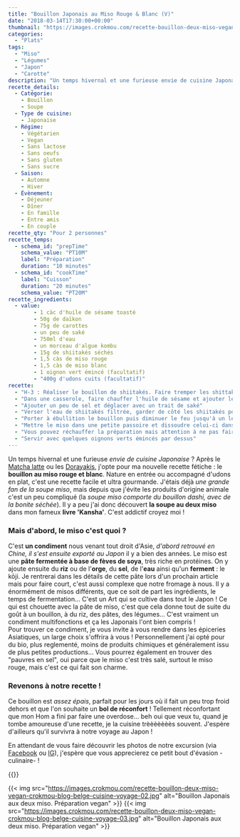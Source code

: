 ```yaml
---
title: "Bouillon Japonais au Miso Rouge & Blanc (V)"
date: "2018-03-14T17:30:00+00:00"
thumbnail: "https://images.crokmou.com/recette-bouillon-deux-miso-vegan-crokmou-blog-belge-cuisine-voyage-01.jpg"
categories:
  - "Plats"
tags:
  - "Miso"
  - "Légumes"
  - "Japon"
  - "Carotte"
description: "Un temps hivernal et une furieuse envie de cuisine Japonaise ? J'opte pour ma recette fétiche : le bouillon au miso rouge et blanc. Nature en entrée ou accompagné d'udons en plat, c'est une recette facile et ultra gourmande"
recette_details:
  - Catégorie:
    - Bouillon
    - Soupe
  - Type de cuisine:
    - Japonaise
  - Régime:
    - Végétarien
    - Vegan
    - Sans lactose
    - Sans oeufs
    - Sans gluten
    - Sans sucre
  - Saison:
    - Automne
    - Hiver
  - Évènement:
    - Déjeuner
    - Dîner
    - En famille
    - Entre amis
    - En couple
recette_qty: "Pour 2 personnes"
recette_temps:
  - schema_id: "prepTime"
    schema_value: "PT10M"
    label: "Préparation"
    duration: "10 minutes"
  - schema_id: "cookTime"
    label: "Cuisson"
    duration: "20 minutes"
    schema_value: "PT20M"
recette_ingredients:
  - value:
        - 1 càc d'huile de sésame toasté
        - 50g de daïkon 
        - 75g de carottes
        - un peu de saké
        - 750ml d'eau
        - un morceau d'algue kombu
        - 15g de shiitakés séchés
        - 1,5 càs de miso rouge
        - 1,5 càs de miso blanc
        - 1 oignon vert émincé (facultatif)
        - "400g d'udons cuits (facultatif)"
recette:
  - "H-3 : Réaliser le bouillon de shiitakés. Faire tremper les shittakés dans l'eau avec l'algue kombu. réserver durant 3h."
  - "Dans une casserole, faire chauffer l'huile de sésame et ajouter le daïkon et les carottes préalablement taillés en julienne. Faire revenir les légumes pendant environ 1 minute jusqu'à ce que le daïkon soit légèrement translucide."
  - "Ajouter un peu de sel et déglacer avec un trait de saké"
  - "Verser l'eau de shiitakés filtrée, garder de côté les shiitakés pour les ajouter ensuite au bouillon"
  - "Porter à ébullition le bouillon puis diminuer le feu jusqu'à un léger frémissement. Laisser cuire les légumes encore 10 minutes environ. Ils doivent être tendres mais croquants à la fois"
  - "Mettre le miso dans une petite passoire et dissoudre celui-ci dans le bouillon encore chaud. Ajouter les shiitakés et les udons si besoin"
  - "Vous pouvez réchauffer la préparation mais attention à ne pas faire bouillir le miso, cela diminuerai sa valeur nutritionnelle"
  - "Servir avec quelques oignons verts émincés par dessus"
---
```

Un temps hivernal et une furieuse *envie de cuisine Japonaise* ? Après le [Matcha latte](https://crokmou.com/2017/11/latte-matcha-vegetal-une-boisson-cocoon/) ou les [Dorayakis](https://crokmou.com/2018/01/dorayaki-pancake-japonais-v/), j'opte pour ma nouvelle recette fétiche : le **bouillon au miso rouge et blanc**. Nature en entrée ou accompagné d'udons en plat, c'est une recette facile et ultra gourmande. J'étais déjà *une grande fan 
de la soupe miso*, mais depuis que j'évite les produits d'origine animale c'est un peu compliqué (la *soupe miso comporte du bouillon dashi, avec de la bonite séchée*). Il y a peu j'ai donc découvert **la soupe au deux miso** dans mon fameux **livre 'Kansha'**. C'est addictif croyez moi ! 

### Mais d'abord, le miso c'est quoi ?

C'est **un condiment** nous venant tout droit d'Asie, *d'abord retrouvé en Chine, il s'est ensuite exporté au Japon* il y a bien des années. Le miso est une **pâte fermentée à base de fèves de soya**, très riche en protéines. On y ajoute ensuite du **riz** ou de l'**orge**, du **sel**, de l'**eau** ainsi qu'un **ferment** : le kōji. Je rentrerai dans les détails de cette pâte lors d'un prochain article mais pour faire court, c'est aussi complexe que notre fromage à nous. Il y a énormément de misos différents, que ce soit de part les ingrédients, le temps de fermentation... C'est un Art qui se cultive dans tout le Japon ! 
Ce qui est chouette avec la pâte de miso, c'est que cela donne tout de suite du goût à un bouillon, à du riz, des pâtes, des légumes... C'est vraiment un condiment multifonctions et ça les Japonais l'ont bien compris !  
Pour trouver ce condiment, je vous invite à vous rendre dans les épiceries Asiatiques, un large choix s'offrira à vous ! Personnellement j'ai opté pour du bio, plus reglementé, moins de produits chimiques et généralement issu de plus petites productions... Vous pourrez également en trouver des "pauvres en sel", oui parce que le miso c'est très salé, surtout le miso rouge, mais c'est ce qui fait son charme.

### Revenons à notre recette ! 

Ce bouillon est *assez épais*, parfait pour les jours où il fait un peu trop froid dehors et que l'on souhaite un **bol de réconfort** ! 
Tellement réconfortant que mon Hom a fini par faire une overdose... beh oui que veux tu, quand je tombe amoureuse d'une recette, je la cuisine trèèèèèèès souvent. J'espère d'ailleurs qu'il survivra à notre voyage au Japon !

En attendant de vous faire découvrir les photos de notre excursion (via [Facebook](https://www.facebook.com/crokmou.blog/) ou [IG](https://www.instagram.com/crokmou.blog/)), j'espère que vous apprecierez ce petit bout d'évasion -culinaire- !


{{<recette>}}

{{< img src="https://images.crokmou.com/recette-bouillon-deux-miso-vegan-crokmou-blog-belge-cuisine-voyage-02.jpg" alt="Bouillon Japonais aux deux miso. Préparation vegan" >}}
{{< img src="https://images.crokmou.com/recette-bouillon-deux-miso-vegan-crokmou-blog-belge-cuisine-voyage-03.jpg" alt="Bouillon Japonais aux deux miso. Préparation vegan" >}}